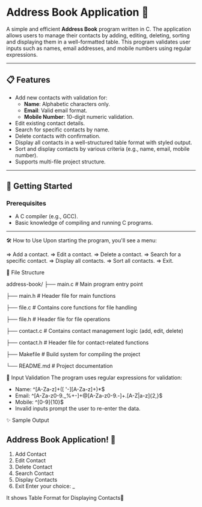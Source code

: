 # Address Book Application 📖

A simple and efficient **Address Book** program written in C. The application allows users to manage their contacts by adding, editing, deleting, sorting and displaying them in a well-formatted table.
This program validates user inputs such as names, email addresses, and mobile numbers using regular expressions.

---

## 📋 Features

- Add new contacts with validation for:
  - **Name**: Alphabetic characters only.
  - **Email**: Valid email format.
  - **Mobile Number**: 10-digit numeric validation.
- Edit existing contact details.
- Search for specific contacts by name.
- Delete contacts with confirmation.
- Display all contacts in a well-structured table format with styled output.
- Sort and display contacts by various criteria (e.g., name, email, mobile number).
- Supports multi-file project structure.

---

## 🚀 Getting Started

### Prerequisites
- A C compiler (e.g., GCC).
- Basic knowledge of compiling and running C programs.

---

🛠️ How to Use
Upon starting the program, you'll see a menu:

=> Add a contact.
=> Edit a contact.
=> Delete a contact.
=> Search for a specific contact.
=> Display all contacts.
=> Sort all contacts.
=> Exit.


📁 File Structure

address-book/
├── main.c          # Main program entry point

├── main.h          # Header file for main functions

├── file.c          # Contains core functions for file handling

├── file.h          # Header file for file operations

├── contact.c       # Contains contact management logic (add, edit, delete)

├── contact.h       # Header file for contact-related functions

├── Makefile        # Build system for compiling the project

└── README.md       # Project documentation


📜 Input Validation
The program uses regular expressions for validation:

- Name: ^[A-Za-z]+([ '-][A-Za-z]+)*$
- Email: ^[A-Za-z0-9._%+-]+@[A-Za-z0-9.-]+\.[A-Z|a-z]{2,}$
- Mobile: ^[0-9]{10}$
- Invalid inputs prompt the user to re-enter the data.



✨ Sample Output

 Address Book Application! 📖
-----------------------------------------
1. Add Contact
2. Edit Contact
3. Delete Contact
4. Search Contact
5. Display Contacts
6. Exit
Enter your choice: _

It shows Table Format for Displaying Contacts📱

